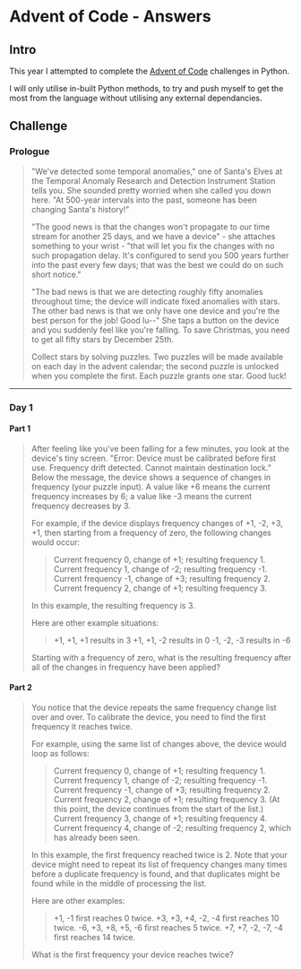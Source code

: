 # Advent of Code - Answers

## Intro
This year I attempted to complete the [Advent of Code](https://adventofcode.com "Advent of Code Homepage") challenges in Python.

I will only utilise in-built Python methods, to try and push myself to get the most from the language without utilising any external dependancies.


## Challenge

### Prologue

> "We've detected some temporal anomalies," one of Santa's Elves at the Temporal Anomaly Research and Detection Instrument Station tells you. She sounded pretty worried when she called you down here. "At 500-year intervals into the past, someone has been changing Santa's history!"
>
> "The good news is that the changes won't propagate to our time stream for another 25 days, and we have a device" - she attaches something to your wrist - "that will let you fix the changes with no such propagation delay. It's configured to send you 500 years further into the past every few days; that was the best we could do on such short notice."
>
> "The bad news is that we are detecting roughly fifty anomalies throughout time; the device will indicate fixed anomalies with stars. The other bad news is that we only have one device and you're the best person for the job! Good lu--" She taps a button on the device and you suddenly feel like you're falling. To save Christmas, you need to get all fifty stars by December 25th.
>
> Collect stars by solving puzzles. Two puzzles will be made available on each day in the advent calendar; the second puzzle is unlocked when you complete the first. Each puzzle grants one star. Good luck!

___

### Day 1

#### Part 1
> After feeling like you've been falling for a few minutes, you look at the device's tiny screen. "Error: Device must be calibrated before first use. Frequency drift detected. Cannot maintain destination lock." Below the message, the device shows a sequence of changes in frequency (your puzzle input). A value like +6 means the current frequency increases by 6; a value like -3 means the current frequency decreases by 3.
>
> For example, if the device displays frequency changes of +1, -2, +3, +1, then starting from a frequency of zero, the following changes would occur:
>
>   >   Current frequency  0, change of +1; resulting frequency  1.   
>   >   Current frequency  1, change of -2; resulting frequency -1.   
>   >   Current frequency -1, change of +3; resulting frequency  2.   
>   >   Current frequency  2, change of +1; resulting frequency  3.   
>
> In this example, the resulting frequency is 3.
>
> Here are other example situations:
>
>   >    +1, +1, +1 results in  3
>   >    +1, +1, -2 results in  0
>   >    -1, -2, -3 results in -6
>
> Starting with a frequency of zero, what is the resulting frequency after all of the changes in frequency have been applied?

#### Part 2

> You notice that the device repeats the same frequency change list over and over. To calibrate the device, you need to find the first frequency it reaches twice.
>
> For example, using the same list of changes above, the device would loop as follows:
>
>   >    Current frequency  0, change of +1; resulting frequency  1.
>   >    Current frequency  1, change of -2; resulting frequency -1.
>   >    Current frequency -1, change of +3; resulting frequency  2.
>   >    Current frequency  2, change of +1; resulting frequency  3.
>   >    (At this point, the device continues from the start of the list.)
>   >    Current frequency  3, change of +1; resulting frequency  4.
>   >    Current frequency  4, change of -2; resulting frequency  2, which has already been seen.
>
> In this example, the first frequency reached twice is 2. Note that your device might need to repeat its list of frequency changes many times before a duplicate frequency is found, and that duplicates might be found while in the middle of processing the list.
>
> Here are other examples:
>
>   >    +1, -1 first reaches 0 twice.
>   >    +3, +3, +4, -2, -4 first reaches 10 twice.
>   >    -6, +3, +8, +5, -6 first reaches 5 twice.
>   >    +7, +7, -2, -7, -4 first reaches 14 twice.
>
> What is the first frequency your device reaches twice?